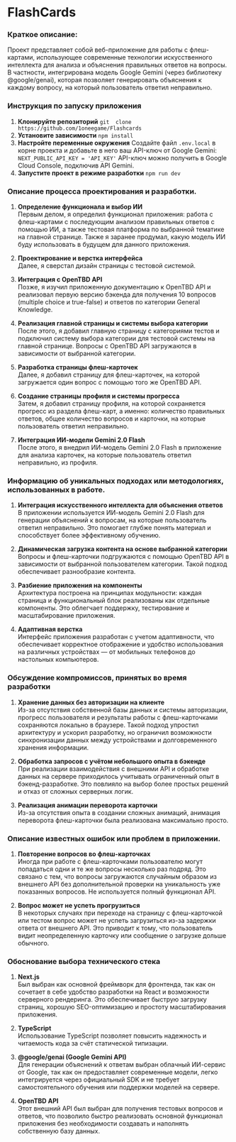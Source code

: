 # FlashCards

### Краткое описание:

Проект представляет собой веб-приложение для работы с флеш-картами, использующее современные технологии искусственного интеллекта для анализа и объяснения правильных ответов на вопросы. В частности, интегрирована модель Google Gemini (через библиотеку @google/genai), которая позволяет генерировать объяснения к каждому вопросу, на который пользователь ответил неправильно.

### Инструкция по запуску приложения

1. **Клонируйте репозиторий**
   `git  clone https://github.com/1oneegame/Flashcards`
2. **Установите зависимости**
   `npm install`
3. **Настройте переменные окружения**
   Создайте файл `.env.local` в корне проекта и добавьте в него ваш API-ключ от Google Gemini:
   `NEXT_PUBLIC_API_KEY = 'API_KEY'`
   API-ключ можно получить в Google Cloud Console, подключив API Gemini.
4. **Запустите проект в режиме разработки**
   `npm run dev`

### Описание процесса проектирования и разработки.

1. **Определение функционала и выбор ИИ**  
   Первым делом, я определил функционал приложения: работа с флеш-картами с последующим анализом правильных ответов с помощью ИИ, а также тестовая платформа по выбранной тематике на главной странице. Также я заранее продумал, какую модель ИИ буду использовать в будущем для данного приложения.

2. **Проектирование и верстка интерфейса**  
   Далее, я сверстал дизайн страницы с тестовой системой.

3. **Интеграция с OpenTBD API**  
   Позже, я изучил приложенную документацию к OpenTBD API и реализовал первую версию бэкенда для получения 10 вопросов (multiple choice и true-false) и ответов по категории General Knowledge.

4. **Реализация главной страницы и системы выбора категории**  
   После этого, я добавил главную страницу с категориями тестов и подключил систему выбора категории для тестовой системы на главной странице. Вопросы с OpenTBD API загружаются в зависимости от выбранной категории.

5. **Разработка страницы флеш-карточек**  
   Далее, я добавил страницу для флеш-карточек, на которой загружается один вопрос с помощью того же OpenTBD API.

6. **Создание страницы профиля и системы прогресса**  
   Затем, я добавил страницу профиля, на которой сохраняется прогресс из раздела флеш-карт, а именно: количество правильных ответов, общее количество вопросов и карточки, на которые пользователь ответил неправильно.

7. **Интеграция ИИ-модели Gemini 2.0 Flash**  
   После этого, я внедрил ИИ-модель Gemini 2.0 Flash в приложение для анализа карточек, на которые пользователь ответил неправильно, из профиля.

### Информацию об уникальных подходах или методологиях, использованных в работе.

1. **Интеграция искусственного интеллекта для объяснения ответов**  
   В приложении используется ИИ-модель Gemini 2.0 Flash для генерации объяснений к вопросам, на которые пользователь ответил неправильно. Это помогает глубже понять материал и способствует более эффективному обучению.

2. **Динамическая загрузка контента на основе выбранной категории**  
   Вопросы и флеш-карточки подгружаются с помощью OpenTBD API в зависимости от выбранной пользователем категории. Такой подход обеспечивает разнообразие контента.

3. **Разбиение приложения на компоненты**  
   Архитектура построена на принципах модульности: каждая страница и функциональный блок реализованы как отдельные компоненты. Это облегчает поддержку, тестирование и масштабирование приложения.

4. **Адаптивная верстка**  
   Интерфейс приложения разработан с учетом адаптивности, что обеспечивает корректное отображение и удобство использования на различных устройствах — от мобильных телефонов до настольных компьютеров.

### Обсуждение компромиссов, принятых во время разработки

1. **Хранение данных без авторизации на клиенте**  
   Из-за отсутствия собственной базы данных и системы авторизации, прогресс пользователя и результаты работы с флеш-карточками сохраняются локально в браузере. Такой подход упростил архитектуру и ускорил разработку, но ограничил возможности синхронизации данных между устройствами и долговременного хранения информации.

2. **Обработка запросов с учётом небольшого опыта в бэкенде**  
   При реализации взаимодействия с внешними API и обработке данных на сервере приходилось учитывать ограниченный опыт в бэкенд-разработке. Это повлияло на выбор более простых решений и отказ от сложных серверных логик.

3. **Реализация анимации переворота карточки**  
   Из-за отсутствия опыта в создании сложных анимаций, анимация переворота флеш-карточки была реализована максимально просто.

### Описание известных ошибок или проблем в приложении.

1. **Повторение вопросов во флеш-карточках**  
   Иногда при работе с флеш-карточками пользователю могут попадаться одни и те же вопросы несколько раз подряд. Это связано с тем, что вопросы загружаются случайным образом из внешнего API без дополнительной проверки на уникальность уже показанных вопросов. Не используется полный функционал API.

2. **Вопрос может не успеть прогрузиться**  
   В некоторых случаях при переходе на страницу с флеш-карточкой или тестом вопрос может не успеть загрузиться из-за задержки ответа от внешнего API. Это приводит к тому, что пользователь видит неопределенную карточку или сообщение о загрузке дольше обычного.

### Обоснование выбора технического стека

1. **Next.js**  
   Был выбран как основной фреймворк для фронтенда, так как он сочетает в себе удобство разработки на React и возможности серверного рендеринга. Это обеспечивает быструю загрузку страниц, хорошую SEO-оптимизацию и простоту масштабирования приложения.

2. **TypeScript**  
   Использование TypeScript позволяет повысить надежность и читаемость кода за счёт статической типизации.

3. **@google/genai (Google Gemini API)**  
   Для генерации объяснений к ответам выбран облачный ИИ-сервис от Google, так как он предоставляет современные модели, легко интегрируется через официальный SDK и не требует самостоятельного обучения или поддержки моделей на сервере.

4. **OpenTBD API**  
   Этот внешний API был выбран для получения тестовых вопросов и ответов, что позволило быстро реализовать основной функционал приложения без необходимости создавать и наполнять собственную базу данных.
